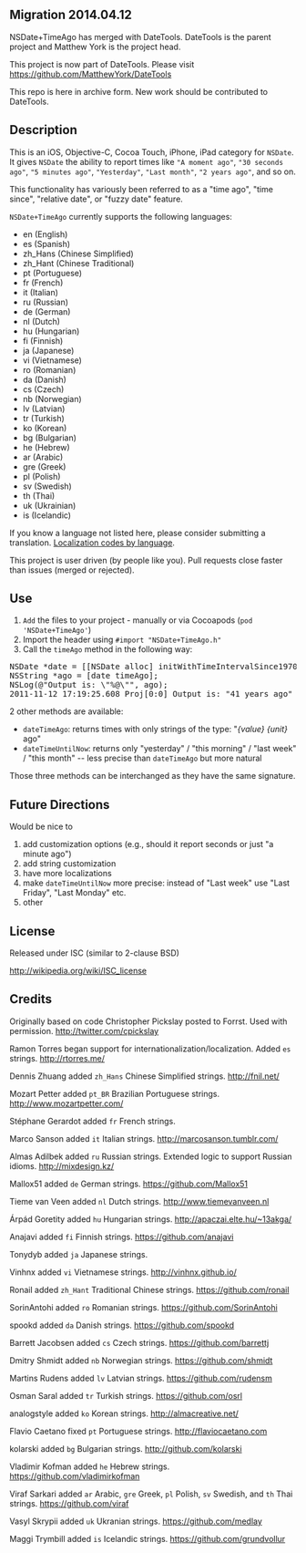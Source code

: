 ## Migration 2014.04.12

NSDate+TimeAgo has merged with DateTools. DateTools is the parent project and Matthew York is the project head.

This project is now part of DateTools. Please visit https://github.com/MatthewYork/DateTools

This repo is here in archive form. New work should be contributed to DateTools.


## Description

This is an iOS, Objective-C, Cocoa Touch, iPhone, iPad category for `NSDate`. It gives `NSDate` the ability to report times like `"A moment ago"`, `"30 seconds ago"`, `"5 minutes ago"`, `"Yesterday"`, `"Last month"`, `"2 years ago"`, and so on.

This functionality has variously been referred to as a "time ago", "time since", "relative date", or "fuzzy date" feature.

`NSDate+TimeAgo` currently supports the following languages: 

- en (English)
- es (Spanish)
- zh_Hans (Chinese Simplified)
- zh_Hant (Chinese Traditional)
- pt (Portuguese)
- fr (French)
- it (Italian)
- ru (Russian)
- de (German)
- nl (Dutch)
- hu (Hungarian)
- fi (Finnish)
- ja (Japanese)
- vi (Vietnamese)
- ro (Romanian)
- da (Danish)
- cs (Czech)
- nb (Norwegian)
- lv (Latvian)
- tr (Turkish)
- ko (Korean)
- bg (Bulgarian)
- he (Hebrew)
- ar (Arabic)
- gre (Greek)
- pl (Polish)
- sv (Swedish)
- th (Thai)
- uk (Ukrainian)
- is (Icelandic)

If you know a language not listed here, please consider submitting a translation. [Localization codes by language](http://stackoverflow.com/questions/3040677/locale-codes-for-iphone-lproj-folders).

This project is user driven (by people like you). Pull requests close faster than issues (merged or rejected).

## Use

1.  `Add` the files to your project - manually or via Cocoapods (`pod 'NSDate+TimeAgo'`)
2.  Import the header using  `#import "NSDate+TimeAgo.h"`
3.  Call the `timeAgo` method in the following way:

<pre>
NSDate *date = [[NSDate alloc] initWithTimeIntervalSince1970:0];
NSString *ago = [date timeAgo];
NSLog(@"Output is: \"%@\"", ago);
2011-11-12 17:19:25.608 Proj[0:0] Output is: "41 years ago"
</pre>

2 other methods are available:

* `dateTimeAgo`: returns times with only strings of the type: "*{value}* *{unit}* ago"
* `dateTimeUntilNow`: returns only "yesterday" / "this morning" / "last week" / "this month" -- less precise than `dateTimeAgo` but more natural

Those three methods can be interchanged as they have the same signature.

## Future Directions

Would be nice to

1.  add customization options (e.g., should it report seconds or just "a minute ago") 
2.  add string customization
3.  have more localizations
4.  make `dateTimeUntilNow` more precise: instead of "Last week" use "Last Friday", "Last Monday" etc.
5.  other

## License

Released under ISC (similar to 2-clause BSD)

http://wikipedia.org/wiki/ISC_license

## Credits

Originally based on code Christopher Pickslay posted to Forrst. Used with permission. http://twitter.com/cpickslay 

Ramon Torres began support for internationalization/localization. Added `es` strings. http://rtorres.me/

Dennis Zhuang added `zh_Hans` Chinese Simplified strings. http://fnil.net/

Mozart Petter added `pt_BR` Brazilian Portuguese strings. http://www.mozartpetter.com/

Stéphane Gerardot added `fr` French strings.

Marco Sanson added `it` Italian strings. http://marcosanson.tumblr.com/

Almas Adilbek added `ru` Russian strings. Extended logic to support Russian idioms. http://mixdesign.kz/

Mallox51 added `de` German strings. https://github.com/Mallox51

Tieme van Veen added `nl` Dutch strings. http://www.tiemevanveen.nl

Árpád Goretity added `hu` Hungarian strings. http://apaczai.elte.hu/~13akga/

Anajavi added `fi` Finnish strings. https://github.com/anajavi

Tonydyb added `ja` Japanese strings.

Vinhnx added `vi` Vietnamese strings. http://vinhnx.github.io/

Ronail added `zh_Hant` Traditional Chinese strings. https://github.com/ronail

SorinAntohi added `ro` Romanian strings. https://github.com/SorinAntohi

spookd added `da` Danish strings. https://github.com/spookd

Barrett Jacobsen added `cs` Czech strings.  https://github.com/barrettj

Dmitry Shmidt added `nb` Norwegian strings. https://github.com/shmidt

Martins Rudens added `lv` Latvian strings. https://github.com/rudensm

Osman Saral added `tr` Turkish strings. https://github.com/osrl

analogstyle added `ko` Korean strings. http://almacreative.net/

Flavio Caetano fixed `pt` Portuguese strings. http://flaviocaetano.com

kolarski added `bg` Bulgarian strings. http://github.com/kolarski

Vladimir Kofman added `he` Hebrew strings. https://github.com/vladimirkofman

Viraf Sarkari added `ar` Arabic, `gre` Greek, `pl` Polish, `sv` Swedish, and `th` Thai strings. https://github.com/viraf

Vasyl Skrypii added `uk` Ukranian strings. https://github.com/medlay 

Maggi Trymbill added `is` Icelandic strings. https://github.com/grundvollur

